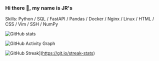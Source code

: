 ### Hi there 👋, my name is JR's


Skills: Python / SQL / FastAPI / Pandas / Docker / Nginx / Linux / HTML / CSS / Vim / SSH / NumPy

 

![GitHub stats](https://github-readme-stats.vercel.app/api?username=taquero-programador&show_icons=true&theme=github_dark)  

![GitHub Activity Graph](https://activity-graph.herokuapp.com/graph?username=taquero-programador)  

![GitHub Streak](https://streak-stats.demolab.com?user=taquero-programador&theme=github-dark&date_format=M%20j%5B%2C%20Y%5D)](https://git.io/streak-stats)
